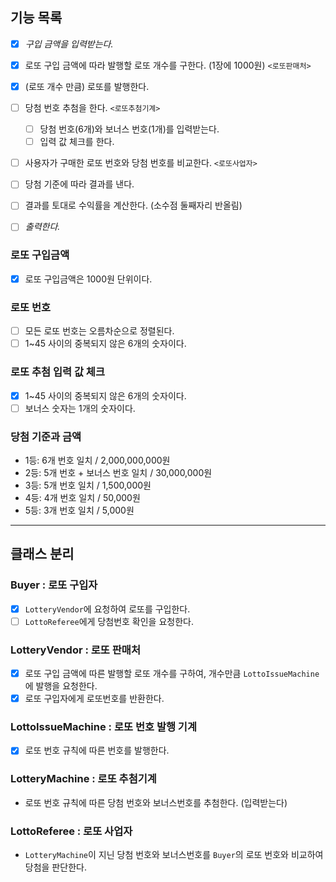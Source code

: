 ## 기능 목록

- [X] *구입 금액을 입력받는다.* 

- [X] 로또 구입 금액에 따라 발행할 로또 개수를 구한다. (1장에 1000원) `<로또판매처>`
- [X] (로또 개수 만큼) 로또를 발행한다.

- [ ] 당첨 번호 추첨을 한다.  `<로또추첨기계>`
  * [ ] 당첨 번호(6개)와 보너스 번호(1개)를 입력받는다.
  * [ ] 입력 값 체크를 한다.

- [ ] 사용자가 구매한 로또 번호와 당첨 번호를 비교한다. `<로또사업자>`
- [ ] 당첨 기준에 따라 결과를 낸다.
- [ ] 결과를 토대로 수익률을 계산한다. (소수점 둘째자리 반올림)
- [ ] *출력한다.*

### 로또 구입금액
- [X] 로또 구입금액은 1000원 단위이다.

### 로또 번호
- [ ] 모든 로또 번호는 오름차순으로 정렬된다.
- [ ] 1~45 사이의 중복되지 않은 6개의 숫자이다.

### 로또 추첨 입력 값 체크
- [x] 1~45 사이의 중복되지 않은 6개의 숫자이다.
- [ ] 보너스 숫자는 1개의 숫자이다.

### 당첨 기준과 금액
- 1등: 6개 번호 일치 / 2,000,000,000원
- 2등: 5개 번호 + 보너스 번호 일치 / 30,000,000원
- 3등: 5개 번호 일치 / 1,500,000원
- 4등: 4개 번호 일치 / 50,000원
- 5등: 3개 번호 일치 / 5,000원

---
## 클래스 분리
### Buyer : 로또 구입자
- [X] `LotteryVendor`에 요청하여 로또를 구입한다. 
- [ ] `LottoReferee`에게 당첨번호 확인을 요청한다.

### LotteryVendor : 로또 판매처
- [X] 로또 구입 금액에 따른 발행할 로또 개수를 구하여, 개수만큼 `LottoIssueMachine`에 발행을 요청한다.
- [X] 로또 구입자에게 로또번호를 반환한다.

### LottoIssueMachine : 로또 번호 발행 기계
- [X] 로또 번호 규칙에 따른 번호를 발행한다.

### LotteryMachine : 로또 추첨기계
- 로또 번호 규칙에 따른 당첨 번호와 보너스번호를 추첨한다. (입력받는다)

### LottoReferee : 로또 사업자
- `LotteryMachine`이 지닌 당첨 번호와 보너스번호를 `Buyer`의 로또 번호와 비교하여 당첨을 판단한다.